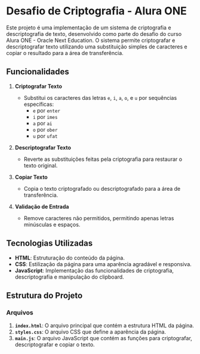 # Desafio de Criptografia - Alura ONE

Este projeto é uma implementação de um sistema de criptografia e descriptografia de texto, desenvolvido como parte do desafio do curso Alura ONE - Oracle Next Education. O sistema permite criptografar e descriptografar texto utilizando uma substituição simples de caracteres e copiar o resultado para a área de transferência.

## Funcionalidades

1. **Criptografar Texto**
   - Substitui os caracteres das letras `e`, `i`, `a`, `o`, e `u` por sequências específicas:
     - `e` por `enter`
     - `i` por `imes`
     - `a` por `ai`
     - `o` por `ober`
     - `u` por `ufat`

2. **Descriptografar Texto**
   - Reverte as substituições feitas pela criptografia para restaurar o texto original.

3. **Copiar Texto**
   - Copia o texto criptografado ou descriptografado para a área de transferência.

4. **Validação de Entrada**
   - Remove caracteres não permitidos, permitindo apenas letras minúsculas e espaços.

## Tecnologias Utilizadas

- **HTML**: Estruturação do conteúdo da página.
- **CSS**: Estilização da página para uma aparência agradável e responsiva.
- **JavaScript**: Implementação das funcionalidades de criptografia, descriptografia e manipulação do clipboard.

## Estrutura do Projeto

### Arquivos

1. **`index.html`**: O arquivo principal que contém a estrutura HTML da página.
2. **`styles.css`**: O arquivo CSS que define a aparência da página.
3. **`main.js`**: O arquivo JavaScript que contém as funções para criptografar, descriptografar e copiar o texto.


